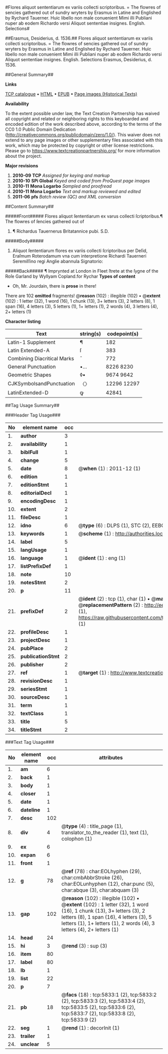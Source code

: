 #Flores aliquot sententiarum ex variis collecti scriptoribus. = The flowres of sencies gathered out of sundry wryters by Erasmus in Latine and Englished by Rychard Tauerner. Huic libello non male conuenient Mimi illi Publiani nuper ab eodem Richardo versi Aliquot sententiae insignes. English. Selections#

##Erasmus, Desiderius, d. 1536.##
Flores aliquot sententiarum ex variis collecti scriptoribus. = The flowres of sencies gathered out of sundry wryters by Erasmus in Latine and Englished by Rychard Tauerner. Huic libello non male conuenient Mimi illi Publiani nuper ab eodem Richardo versi
Aliquot sententiae insignes. English. Selections
Erasmus, Desiderius, d. 1536.

##General Summary##

**Links**

[TCP catalogue](http://www.ota.ox.ac.uk/tcp/)  • 
[HTML](http://tei.it.ox.ac.uk/tcp/Texts-HTML/free/A68/A68029.html)  • 
[EPUB](http://tei.it.ox.ac.uk/tcp/Texts-EPUB/free/A68/A68029.epub) • 
[Page images (Historical Texts)](https://historicaltexts.jisc.ac.uk/eebo-99841263e)

**Availability**

To the extent possible under law, the Text Creation Partnership has waived all copyright and related or neighboring rights to this keyboarded and encoded edition of the work described above, according to the terms of the CC0 1.0 Public Domain Dedication (http://creativecommons.org/publicdomain/zero/1.0/). This waiver does not extend to any page images or other supplementary files associated with this work, which may be protected by copyright or other license restrictions. Please go to https://www.textcreationpartnership.org/ for more information about the project.

**Major revisions**

1. __2010-09__ __TCP__ *Assigned for keying and markup*
1. __2010-10__ __SPi Global__ *Keyed and coded from ProQuest page images*
1. __2010-11__ __Mona Logarbo__ *Sampled and proofread*
1. __2010-11__ __Mona Logarbo__ *Text and markup reviewed and edited*
1. __2011-06__ __pfs__ *Batch review (QC) and XML conversion*

##Content Summary##

#####Front#####
Flores aliquot ſententiarum ex varus collecti ſcriptoribus.¶ The flowres of ſencies gathered out of 
1. ¶ Richardus Tauernerus Britatannice pubi. S.D.

#####Body#####

1. Aliquot ſententiarum flores ex variis collecti ſcriptoribus per Deſid, Eraſmum Roterodamum vna cum interpretione Richardi Tauerneri Seremiſſino regi Anglie abannula Signatorio:

#####Back#####
¶ Imprynted at London in Fleet ſtrete at the ſygne of the Roſe Garland by Wyllyam Copland.for Rychar
**Types of content**

  * Oh, Mr. Jourdain, there is **prose** in there!

There are 102 **omitted** fragments! 
 @__reason__ (102) : illegible (102)  •  @__extent__ (102) : 1 letter (32), 1 word (16), 1 chunk (13), 3+ letters (3), 2 letters (8), 1 span (16), 4 letters (3), 5 letters (1), 1+ letters (1), 2 words (4), 3 letters (4), 2+ letters (1)

**Character listing**


|Text|string(s)|codepoint(s)|
|---|---|---|
|Latin-1 Supplement|¶|182|
|Latin Extended-A|ſ|383|
|Combining             Diacritical Marks|̄|772|
|General Punctuation|•…|8226 8230|
|Geometric Shapes|◊▪|9674 9642|
|CJKSymbolsandPunctuation|〈〉|12296 12297|
|LatinExtended-D|ꝙ|42841|

##Tag Usage Summary##

###Header Tag Usage###

|No|element name|occ|attributes|
|---|---|---|---|
|1.|__author__|3||
|2.|__availability__|1||
|3.|__biblFull__|1||
|4.|__change__|5||
|5.|__date__|8| @__when__ (1) : 2011-12 (1)|
|6.|__edition__|1||
|7.|__editionStmt__|1||
|8.|__editorialDecl__|1||
|9.|__encodingDesc__|1||
|10.|__extent__|2||
|11.|__fileDesc__|1||
|12.|__idno__|6| @__type__ (6) : DLPS (1), STC (2), EEBO-CITATION (1), PROQUEST (1), VID (1)|
|13.|__keywords__|1| @__scheme__ (1) : http://authorities.loc.gov/ (1)|
|14.|__label__|5||
|15.|__langUsage__|1||
|16.|__language__|1| @__ident__ (1) : eng (1)|
|17.|__listPrefixDef__|1||
|18.|__note__|10||
|19.|__notesStmt__|2||
|20.|__p__|11||
|21.|__prefixDef__|2| @__ident__ (2) : tcp (1), char (1)  •  @__matchPattern__ (2) : ([0-9\-]+):([0-9IVX]+) (1), (.+) (1)  •  @__replacementPattern__ (2) : http://eebo.chadwyck.com/downloadtiff?vid=$1&page=$2 (1), https://raw.githubusercontent.com/textcreationpartnership/Texts/master/tcpchars.xml#$1 (1)|
|22.|__profileDesc__|1||
|23.|__projectDesc__|1||
|24.|__pubPlace__|2||
|25.|__publicationStmt__|2||
|26.|__publisher__|2||
|27.|__ref__|1| @__target__ (1) : http://www.textcreationpartnership.org/docs/. (1)|
|28.|__revisionDesc__|1||
|29.|__seriesStmt__|1||
|30.|__sourceDesc__|1||
|31.|__term__|1||
|32.|__textClass__|1||
|33.|__title__|5||
|34.|__titleStmt__|2||


###Text Tag Usage###

|No|element name|occ|attributes|
|---|---|---|---|
|1.|__am__|6||
|2.|__back__|1||
|3.|__body__|1||
|4.|__closer__|1||
|5.|__date__|1||
|6.|__dateline__|1||
|7.|__desc__|102||
|8.|__div__|4| @__type__ (4) : title_page (1), translator_to_the_reader (1), text (1), colophon (1)|
|9.|__ex__|6||
|10.|__expan__|6||
|11.|__front__|1||
|12.|__g__|78| @__ref__ (78) : char:EOLhyphen (29), char:cmbAbbrStroke (26), char:EOLunhyphen (12), char:punc (5), char:abque (3), char:abquam (3)|
|13.|__gap__|102| @__reason__ (102) : illegible (102)  •  @__extent__ (102) : 1 letter (32), 1 word (16), 1 chunk (13), 3+ letters (3), 2 letters (8), 1 span (16), 4 letters (3), 5 letters (1), 1+ letters (1), 2 words (4), 3 letters (4), 2+ letters (1)|
|14.|__head__|24||
|15.|__hi__|3| @__rend__ (3) : sup (3)|
|16.|__item__|80||
|17.|__label__|80||
|18.|__lb__|1||
|19.|__list__|22||
|20.|__p__|7||
|21.|__pb__|18| @__facs__ (18) : tcp:5833:1 (2), tcp:5833:2 (2), tcp:5833:3 (2), tcp:5833:4 (2), tcp:5833:5 (2), tcp:5833:6 (2), tcp:5833:7 (2), tcp:5833:8 (2), tcp:5833:9 (2)|
|22.|__seg__|1| @__rend__ (1) : decorInit (1)|
|23.|__trailer__|1||
|24.|__unclear__|5||
